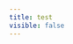 ```yaml
---
title: test
visible: false
---
```


<?php require_once('./config.php'); ?>

<form action="charge.php" method="post">
  <script src="https://checkout.stripe.com/checkout.js" class="stripe-button"
          data-key=""
          data-description="Access for a year"
          data-amount="5000"
          data-locale="auto"></script>
</form>